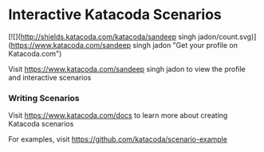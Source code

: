 # Interactive Katacoda Scenarios

[![](http://shields.katacoda.com/katacoda/sandeep singh jadon/count.svg)](https://www.katacoda.com/sandeep singh jadon "Get your profile on Katacoda.com")

Visit https://www.katacoda.com/sandeep singh jadon to view the profile and interactive scenarios

### Writing Scenarios
Visit https://www.katacoda.com/docs to learn more about creating Katacoda scenarios

For examples, visit https://github.com/katacoda/scenario-example
